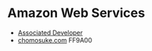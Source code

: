 # Amazon Web Services
- [Associated Developer](../works/detector-inspector.md)
- [chomosuke.com](../works/chomosuke-com.md)
FF9A00
